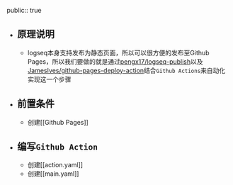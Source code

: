 public:: true

- ## 原理说明
	- logseq本身支持发布为静态页面，所以可以很方便的发布至Github Pages，所以我们要做的就是通过[pengx17/logseq-publish](https://github.com/pengx17/logseq-publish)以及[JamesIves/github-pages-deploy-action](https://github.com/JamesIves/github-pages-deploy-action)结合`Github Actions`来自动化实现这一个步骤
- ## 前置条件
	- 创建[[Github Pages]]
- ## 编写`Github Action`
	- 创建[[action.yaml]]
	- 创建[[main.yaml]]